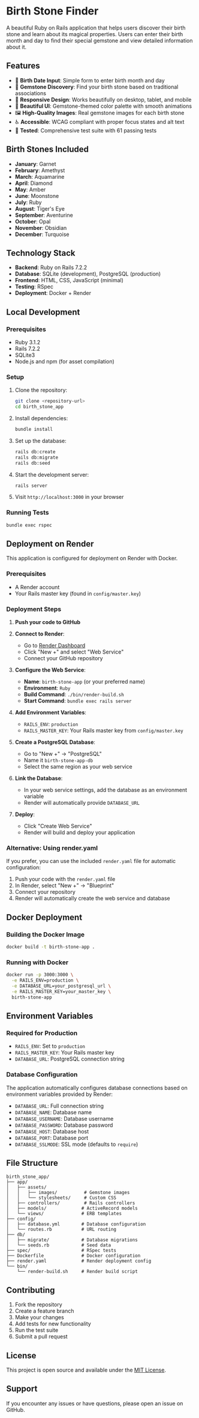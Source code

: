 # Birth Stone Finder

A beautiful Ruby on Rails application that helps users discover their birth stone and learn about its magical properties. Users can enter their birth month and day to find their special gemstone and view detailed information about it.

## Features

- 🎂 **Birth Date Input**: Simple form to enter birth month and day
- 💎 **Gemstone Discovery**: Find your birth stone based on traditional associations
- 📱 **Responsive Design**: Works beautifully on desktop, tablet, and mobile
- 🎨 **Beautiful UI**: Gemstone-themed color palette with smooth animations
- 🖼️ **High-Quality Images**: Real gemstone images for each birth stone
- ♿ **Accessible**: WCAG compliant with proper focus states and alt text
- 🧪 **Tested**: Comprehensive test suite with 61 passing tests

## Birth Stones Included

- **January**: Garnet
- **February**: Amethyst
- **March**: Aquamarine
- **April**: Diamond
- **May**: Amber
- **June**: Moonstone
- **July**: Ruby
- **August**: Tiger's Eye
- **September**: Aventurine
- **October**: Opal
- **November**: Obsidian
- **December**: Turquoise

## Technology Stack

- **Backend**: Ruby on Rails 7.2.2
- **Database**: SQLite (development), PostgreSQL (production)
- **Frontend**: HTML, CSS, JavaScript (minimal)
- **Testing**: RSpec
- **Deployment**: Docker + Render

## Local Development

### Prerequisites

- Ruby 3.1.2
- Rails 7.2.2
- SQLite3
- Node.js and npm (for asset compilation)

### Setup

1. Clone the repository:
   ```bash
   git clone <repository-url>
   cd birth_stone_app
   ```

2. Install dependencies:
   ```bash
   bundle install
   ```

3. Set up the database:
   ```bash
   rails db:create
   rails db:migrate
   rails db:seed
   ```

4. Start the development server:
   ```bash
   rails server
   ```

5. Visit `http://localhost:3000` in your browser

### Running Tests

```bash
bundle exec rspec
```

## Deployment on Render

This application is configured for deployment on Render with Docker.

### Prerequisites

- A Render account
- Your Rails master key (found in `config/master.key`)

### Deployment Steps

1. **Push your code to GitHub**

2. **Connect to Render**:
   - Go to [Render Dashboard](https://dashboard.render.com)
   - Click "New +" and select "Web Service"
   - Connect your GitHub repository

3. **Configure the Web Service**:
   - **Name**: `birth-stone-app` (or your preferred name)
   - **Environment**: `Ruby`
   - **Build Command**: `./bin/render-build.sh`
   - **Start Command**: `bundle exec rails server`

4. **Add Environment Variables**:
   - `RAILS_ENV`: `production`
   - `RAILS_MASTER_KEY`: Your Rails master key from `config/master.key`

5. **Create a PostgreSQL Database**:
   - Go to "New +" → "PostgreSQL"
   - Name it `birth-stone-app-db`
   - Select the same region as your web service

6. **Link the Database**:
   - In your web service settings, add the database as an environment variable
   - Render will automatically provide `DATABASE_URL`

7. **Deploy**:
   - Click "Create Web Service"
   - Render will build and deploy your application

### Alternative: Using render.yaml

If you prefer, you can use the included `render.yaml` file for automatic configuration:

1. Push your code with the `render.yaml` file
2. In Render, select "New +" → "Blueprint"
3. Connect your repository
4. Render will automatically create the web service and database

## Docker Deployment

### Building the Docker Image

```bash
docker build -t birth-stone-app .
```

### Running with Docker

```bash
docker run -p 3000:3000 \
  -e RAILS_ENV=production \
  -e DATABASE_URL=your_postgresql_url \
  -e RAILS_MASTER_KEY=your_master_key \
  birth-stone-app
```

## Environment Variables

### Required for Production

- `RAILS_ENV`: Set to `production`
- `RAILS_MASTER_KEY`: Your Rails master key
- `DATABASE_URL`: PostgreSQL connection string

### Database Configuration

The application automatically configures database connections based on environment variables provided by Render:

- `DATABASE_URL`: Full connection string
- `DATABASE_NAME`: Database name
- `DATABASE_USERNAME`: Database username
- `DATABASE_PASSWORD`: Database password
- `DATABASE_HOST`: Database host
- `DATABASE_PORT`: Database port
- `DATABASE_SSLMODE`: SSL mode (defaults to `require`)

## File Structure

```
birth_stone_app/
├── app/
│   ├── assets/
│   │   ├── images/          # Gemstone images
│   │   └── stylesheets/     # Custom CSS
│   ├── controllers/         # Rails controllers
│   ├── models/             # ActiveRecord models
│   └── views/              # ERB templates
├── config/
│   ├── database.yml        # Database configuration
│   └── routes.rb           # URL routing
├── db/
│   ├── migrate/            # Database migrations
│   └── seeds.rb            # Seed data
├── spec/                   # RSpec tests
├── Dockerfile              # Docker configuration
├── render.yaml             # Render deployment config
└── bin/
    └── render-build.sh     # Render build script
```

## Contributing

1. Fork the repository
2. Create a feature branch
3. Make your changes
4. Add tests for new functionality
5. Run the test suite
6. Submit a pull request

## License

This project is open source and available under the [MIT License](LICENSE).

## Support

If you encounter any issues or have questions, please open an issue on GitHub.
